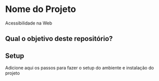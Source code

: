 # Nome do Projeto

Acessibilidade na Web

## Qual o objetivo deste repositório?

## Setup
Adicione aqui os passos para fazer o setup do ambiente e instalação do projeto


